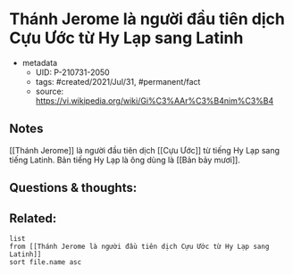 ---
---

# Thánh Jerome là người đầu tiên dịch Cựu Ước từ Hy Lạp sang Latinh

- metadata
	- UID: P-210731-2050
	- tags: #created/2021/Jul/31, #permanent/fact 
	- source: https://vi.wikipedia.org/wiki/Gi%C3%AAr%C3%B4nim%C3%B4

## Notes
[[Thánh Jerome]] là người đầu tiên dịch [[Cựu Ước]] từ tiếng Hy Lạp sang tiếng Latinh. Bản tiếng Hy Lạp là ông dùng là [[Bản bảy mươi]].

## Questions & thoughts:

## Related:
```dataview
list
from [[Thánh Jerome là người đầu tiên dịch Cựu Ước từ Hy Lạp sang Latinh]]
sort file.name asc
```
